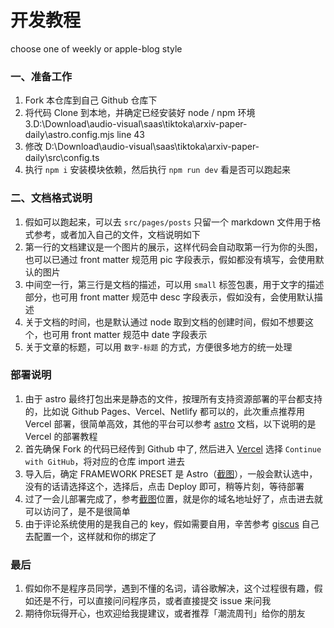 # 开发教程

choose  one of weekly or apple-blog style

### 一、准备工作

1. Fork 本仓库到自己 Github 仓库下
2. 将代码 Clone 到本地，并确定已经安装好 node / npm 环境
3.D:\Download\audio-visual\saas\tiktoka\arxiv-paper-daily\astro.config.mjs line 43
4. 修改 D:\Download\audio-visual\saas\tiktoka\arxiv-paper-daily\src\config.ts
4. 执行 `npm i` 安装模块依赖，然后执行 `npm run dev` 看是否可以跑起来

### 二、文档格式说明

1. 假如可以跑起来，可以去 `src/pages/posts` 只留一个 markdown 文件用于格式参考，或者加入自己的文件，文档说明如下
2. 第一行的文档建议是一个图片的展示，这样代码会自动取第一行为你的头图，也可以已通过 front matter 规范用 pic 字段表示，假如都没有填写，会使用默认的图片
3. 中间空一行，第三行是文档的描述，可以用 `small` 标签包裹，用于文字的描述部分，也可用 front matter 规范中 desc 字段表示，假如没有，会使用默认描述
4. 关于文档的时间，也是默认通过 node 取到文档的创建时间，假如不想要这个，也可用 front matter 规范中 date 字段表示
5. 关于文章的标题，可以用 `数字-标题` 的方式，方便很多地方的统一处理

### 部署说明

1. 由于 astro 最终打包出来是静态的文件，按理所有支持资源部署的平台都支持的，比如说 Github Pages、Vercel、Netlify 都可以的，此次重点推荐用 Vercel 部署，很简单高效，其他的平台可以参考 [astro](https://docs.astro.build/en/guides/deploy/) 文档，以下说明的是 Vercel 的部署教程
2. 首先确保 Fork 的代码已经传到 Github 中了, 然后进入 [Vercel](https://vercel.com/new) 选择 `Continue with GitHub`，将对应的仓库 import 进去
3. 导入后，确定 FRAMEWORK PRESET 是 Astro（[截图](https://gw.alipayobjects.com/zos/k/ic/0BffKE.png)），一般会默认选中，没有的话请选择这个，选择后，点击 Deploy 即可，稍等片刻，等待部署
4. 过了一会儿部署完成了，参考[截图](https://gw.alipayobjects.com/zos/k/e3/QLS7dG.png)位置，就是你的域名地址好了，点击进去就可以访问了，是不是很简单
5. 由于评论系统使用的是我自己的 key，假如需要自用，辛苦参考 [giscus](https://giscus.app/zh-CN) 自己去配置一个，这样就和你的绑定了

### 最后

1. 假如你不是程序员同学，遇到不懂的名词，请谷歌解决，这个过程很有趣，假如还是不行，可以直接问问程序员，或者直接提交 issue 来问我
2. 期待你玩得开心，也欢迎给我提建议，或者推荐「潮流周刊」给你的朋友

